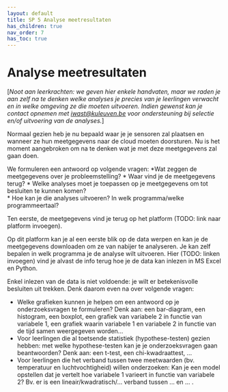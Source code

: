 ```yaml
---
layout: default
title: SP 5 Analyse meetresultaten
has_children: true
nav_order: 7
has_toc: true
---
```


# Analyse meetresultaten

\[_Noot aan leerkrachten: we geven hier enkele handvaten, maar we raden je aan zelf na te denken welke analyses je precies van je leerlingen verwacht en in welke omgeving ze die moeten uitvoeren.
Indien gewenst kan je contact opnemen met iwast@kuleuven.be voor ondersteuning bij selectie en/of uitvoering van de analyses._\]

Normaal gezien heb je nu bepaald waar je je sensoren zal plaatsen en wanneer ze hun meetgegevens naar de cloud moeten doorsturen. Nu is het moment aangebroken om na te denken wat je met deze
meetgegevens zal gaan doen.

We formuleren een antwoord op volgende vragen:
*Wat zeggen de meetgegevens over je probleemstelling?
    * Waar vind je de meetgegevens terug? 
	* Welke analyses moet je toepassen op je meetgegevens om tot besluiten te kunnen komen?    
	* Hoe kan je die analyses uitvoeren? In welk programma/welke programmeertaal?

Ten eerste, de meetgegevens vind je terug op het platform (TODO: link naar platform invoegen). 

Op dit platform kan je al een eerste blik op de data werpen en kan je de meetgegevens downloaden om ze van nabijer te analyseren. Je kan zelf bepalen in welk programma je de analyse
wilt uitvoeren. Hier (TODO: linken invoegen) vind je alvast de info terug hoe je de data kan inlezen in MS Excel en Python.

Enkel inlezen van de data is niet voldoende: je wilt er betekenisvolle besluiten uit trekken. Denk daarom even na over volgende vragen:
* Welke grafieken kunnen je helpen om een antwoord op je onderzoeksvragen te formuleren? 
    Denk aan: een bar-diagram, een histogram, een boxplot, een grafiek van variabele 2 in functie van variabele 1, 
	een grafiek waarin variabele 1 en variabele 2 in functie van de tijd samen weergegeven worden...
* Voor leerlingen die al toetsende statistiek (hypothese-testen) gezien hebben: met welke hypothese-testen kan je je onderzoeksvragen gaan beantwoorden? 
	Denk aan: een t-test, een chi-kwadraattest, ...
* Voor leerlingen die het verband tussen twee meetwaarden (bv. temperatuur en luchtvochtigheid) willen onderzoeken: 
	Kan je een model opstellen dat je vertelt hoe variabele 1 varieert in functie van variabele 2? Bv. er is een lineair/kwadratisch/... verband tussen ... en ... . 